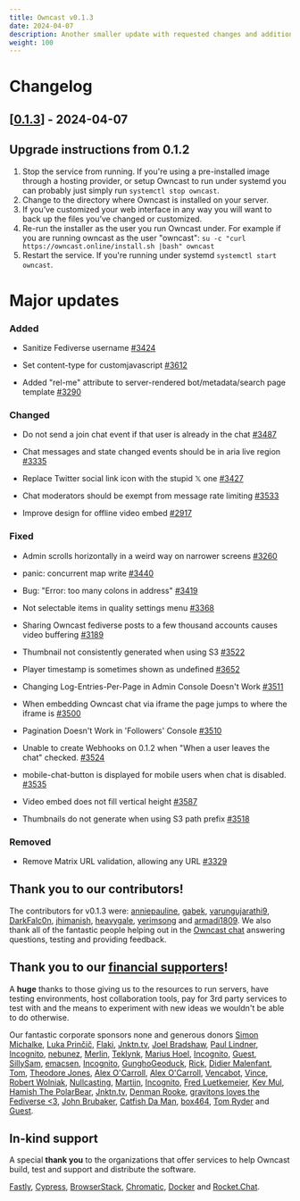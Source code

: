```yaml
---
title: Owncast v0.1.3
date: 2024-04-07
description: Another smaller update with requested changes and additions.
weight: 100
---
```


# Changelog

## [[0.1.3](https://github.com/owncast/owncast/milestone/25)] - 2024-04-07

## Upgrade instructions from 0.1.2

1. Stop the service from running. If you're using a pre-installed image through a hosting provider, or setup Owncast to run under systemd you can probably just simply run `systemctl stop owncast`.
1. Change to the directory where Owncast is installed on your server.
1. If you’ve customized your web interface in any way you will want to back up the files you’ve changed or customized.
1. Re-run the installer as the user you run Owncast under. For example if you are running owncast as the user "owncast": `su -c "curl https://owncast.online/install.sh |bash" owncast`
1. Restart the service. If you're running under systemd `systemctl start owncast`.

# Major updates

### Added

- Sanitize Fediverse username [#3424](https://github.com/owncast/owncast/issues/3424)

- Set content-type for customjavascript [#3612](https://github.com/owncast/owncast/pull/3612)

- Added "rel-me" attribute to server-rendered bot/metadata/search page template [#3290](https://github.com/owncast/owncast/issues/3290)

### Changed

- Do not send a join chat event if that user is already in the chat [#3487](https://github.com/owncast/owncast/issues/3487)

- Chat messages and state changed events should be in aria live region [#3335](https://github.com/owncast/owncast/issues/3335)

- Replace Twitter social link icon with the stupid 𝕏 one [#3427](https://github.com/owncast/owncast/issues/3427)

- Chat moderators should be exempt from message rate limiting [#3533](https://github.com/owncast/owncast/issues/3533)

- Improve design for offline video embed [#2917](https://github.com/owncast/owncast/issues/2917)

### Fixed

- Admin scrolls horizontally in a weird way on narrower screens [#3260](https://github.com/owncast/owncast/issues/3260)

- panic: concurrent map write [#3440](https://github.com/owncast/owncast/issues/3440)

- Bug: "Error: too many colons in address" [#3419](https://github.com/owncast/owncast/issues/3419)

- Not selectable items in quality settings menu [#3368](https://github.com/owncast/owncast/issues/3368)

- Sharing Owncast fediverse posts to a few thousand accounts causes video buffering [#3189](https://github.com/owncast/owncast/issues/3189)

- Thumbnail not consistently generated when using S3 [#3522](https://github.com/owncast/owncast/issues/3522)

- Player timestamp is sometimes shown as undefined [#3652](https://github.com/owncast/owncast/issues/3652)

- Changing Log-Entries-Per-Page in Admin Console Doesn't Work [#3511](https://github.com/owncast/owncast/issues/3511)

- When embedding Owncast chat via iframe the page jumps to where the iframe is [#3500](https://github.com/owncast/owncast/issues/3500)

- Pagination Doesn't Work in 'Followers' Console [#3510](https://github.com/owncast/owncast/issues/3510)

- Unable to create Webhooks on 0.1.2 when "When a user leaves the chat" checked. [#3524](https://github.com/owncast/owncast/issues/3524)

- mobile-chat-button is displayed for mobile users when chat is disabled. [#3535](https://github.com/owncast/owncast/issues/3535)

- Video embed does not fill vertical height [#3587](https://github.com/owncast/owncast/issues/3587)

- Thumbnails do not generate when using S3 path prefix [#3518](https://github.com/owncast/owncast/issues/3518)

### Removed

- Remove Matrix URL validation, allowing any URL [#3329](https://github.com/owncast/owncast/issues/3329)

## Thank you to our contributors!

The contributors for v0.1.3 were:
[anniepauline](https://github.com/anniepauline), [gabek](https://github.com/gabek), [varungujarathi9](https://github.com/varungujarathi9), [DarkFalc0n](https://github.com/DarkFalc0n), [jhimanish](https://github.com/jhimanish), [heavygale](https://github.com/heavygale), [yerimsong](https://github.com/yerimsong) and [armadi1809](https://github.com/armadi1809).
We also thank all of the fantastic people helping out in the [Owncast chat](https://owncast.rocket.chat) answering questions, testing and providing feedback.

## Thank you to our [financial supporters](https://opencollective.com/owncast)!

A **huge** thanks to those giving us to the resources to run servers, have testing environments, host collaboration tools, pay for 3rd party services to test with and the means to experiment with new ideas we wouldn't be able to do otherwise.

Our fantastic corporate sponsors none and generous donors [Simon Michalke](https://opencollective.com/simon-michalke), [Luka Prinčič](https://opencollective.com/luka-princic), [Flaki](https://opencollective.com/flaki), [Jnktn.tv](https://opencollective.com/jnktn-tv), [Joel Bradshaw](https://opencollective.com/joel-bradshaw), [Paul Lindner](https://opencollective.com/lindner), [Incognito](https://opencollective.com/incognito-3b4cd5c7), [nebunez](https://opencollective.com/nebunez), [Merlin](https://opencollective.com/johnathan-shunn), [Teklynk](https://opencollective.com/teklynk), [Marius Hoel](https://opencollective.com/mhoel), [Incognito](https://opencollective.com/user-5bdb86e0), [Guest](https://opencollective.com/guest-bef18650), [SillySam](https://opencollective.com/sillysam), [emacsen](https://opencollective.com/guest-618ea119), [Incognito](https://opencollective.com/incognito-5c38b018), [GunghoGeoduck](https://opencollective.com/guest-78ad01d4), [Rick](https://opencollective.com/patrick-materla), [Didier Malenfant](https://opencollective.com/didier-malenfant), [Tom](https://opencollective.com/tom31), [Theodore Jones](https://opencollective.com/theodore-jones), [Alex O'Carroll](https://opencollective.com/alex-ocarroll), [Alex O'Carroll](https://opencollective.com/alex-ocarroll), [Vencabot](https://opencollective.com/vencabot), [Vince](https://opencollective.com/guest-08e5b6de), [Robert Wolniak](https://opencollective.com/robert-wolniak), [Nullcasting](https://opencollective.com/guest-7e5ea2e1), [Martijn](https://opencollective.com/martijn), [Incognito](https://opencollective.com/incognito-92e7aa0d), [Fred Luetkemeier](https://opencollective.com/guest-553ff5bb), [Kev Mul](https://opencollective.com/kev-mul), [Hamish The PolarBear](https://opencollective.com/guest-92a76f2a), [Jnktn.tv](https://opencollective.com/jnktn-tv), [Denman Rooke](https://opencollective.com/denman-rooke), [gravitons loves the Fediverse <3](https://opencollective.com/gravitons1), [John Brubaker](https://opencollective.com/guest-ff353a2f), [Catfish Da Man](https://opencollective.com/guest-da78333a), [box464](https://opencollective.com/box464), [Tom Ryder](https://opencollective.com/tejrnz) and [Guest](https://opencollective.com/guest-fc35aaea).

## In-kind support

A special **thank you** to the organizations that offer services to help Owncast build, test and support and distribute the software.

[Fastly](https://www.fastly.com/fast-forward), [Cypress](https://cloud.cypress.io/projects/wwi3xe), [BrowserStack](https://www.browserstack.com/open-source), [Chromatic](https://www.chromatic.com/builds?appId=629132c6e23893003a9e89c5), [Docker](https://hub.docker.com/u/owncast) and [Rocket.Chat](https://owncast.rocket.chat/).
